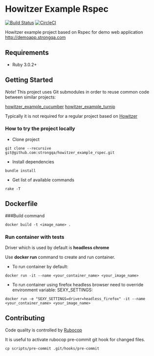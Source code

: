 Howitzer Example Rspec
=======================

[![Build Status](https://app.travis-ci.com/strongqa/howitzer_example_rspec.svg?branch=master)](https://app.travis-ci.com/strongqa/howitzer_example_rspec)
[![CircleCI](https://circleci.com/gh/strongqa/howitzer_example_rspec.svg?style=svg&circle-token=15ab6b1e7f4e9f9abc2e61b95e6a3cdc7d6655b7)](https://circleci.com/gh/strongqa/howitzer_example_rspec)

Howitzer example project based on Rspec for demo web application http://demoapp.strongqa.com

## Requirements

- Ruby 3.0.2+

## Getting Started

*Note!* This project uses Git submodules in order to reuse common code between similar projects:

[howitzer_example_cucumber](https://github.com/strongqa/howitzer_example_cucumber)
[howitzer_example_turnip](https://github.com/strongqa/howitzer_example_turnip)

Typically it is not required for a regular project based on [Howitzer](https://github.com/strongqa/howitzer)

### How to try the project locally

- Clone project

```
git clone --recursive git@github.com:strongqa/howitzer_example_rspec.git
```

- Install dependencies

```
bundle install
```

- Get list of available commands

```
rake -T
```

## Dockerfile
###Build command
```
docker build -t <image_name> .
```
### Run container with tests

Driver which is used by default is **headless chrome**

Use **docker run** command to create and run container.

- To run container by default:
```
docker run -it --name <your_container_name> <your_image_name>
```

- To run container using firefox headless browser need to override environment variable:
SEXY_SETTINGS:
  
```
docker run -e "SEXY_SETTINGS=driver=headless_firefox" -it --name <your_container_name> <your_image_name>
```  

## Contributing

Code quality is controlled by [Rubocop](https://github.com/bbatsov/rubocop)

It is useful to activate rubocop pre-commit git hook for changed files.

```
cp scripts/pre-commit .git/hooks/pre-commit
```

